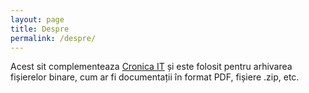 ```yaml
---
layout: page
title: Despre
permalink: /despre/
---
```


Acest sit complementeaza [Cronica IT](https://cronica-it.github.io/)
și este folosit pentru arhivarea fișierelor binare, cum ar fi documentații
în format PDF, fișiere .zip, etc.
